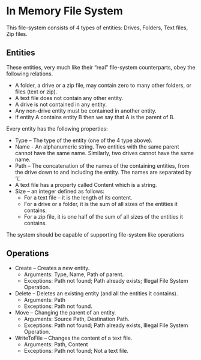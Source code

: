 # In Memory File System

This file-system consists of 4 types of entities: Drives, Folders, Text files, Zip files.

## Entities
These entities, very much like their “real” file-system counterparts, obey the following relations.
- A folder, a drive or a zip file, may contain zero to many other folders, or files (text or zip).
- A text file does not contain any other entity.
- A drive is not contained in any entity.
- Any non-drive entity must be contained in another entity.
- If entity A contains entity B then we say that A is the parent of B.

Every entity has the following properties:
- Type – The type of the entity (one of the 4 type above).
- Name - An alphanumeric string. Two entities with the same parent cannot have the same name. Similarly, two drives cannot have the same name.
- Path – The concatenation of the names of the containing entities, from the drive down to and including the entity. The names are separated by ‘\’.
- A text file has a property called Content which is a string. 
- Size – an integer defined as follows:
  - For a text file – it is the length of its content.
  - For a drive or a folder, it is the sum of all sizes of the entities it contains.
  - For a zip file, it is one half of the sum of all sizes of the entities it contains.


The system should be capable of supporting file-system like operations

## Operations

- Create – Creates a new entity.
  - Arguments: Type, Name, Path of parent.
  - Exceptions: Path not found; Path already exists; Illegal File System Operation.
- Delete – Deletes an existing entity (and all the entities it contains).
  - Arguments: Path
  - Exceptions: Path not found.
- Move – Changing the parent of an entity.
  - Arguments: Source Path, Destination Path. 
  - Exceptions: Path not found; Path already exists, Illegal File System Operation.
- WriteToFile – Changes the content of a text file.
  - Arguments: Path, Content
  - Exceptions: Path not found; Not a text file.

